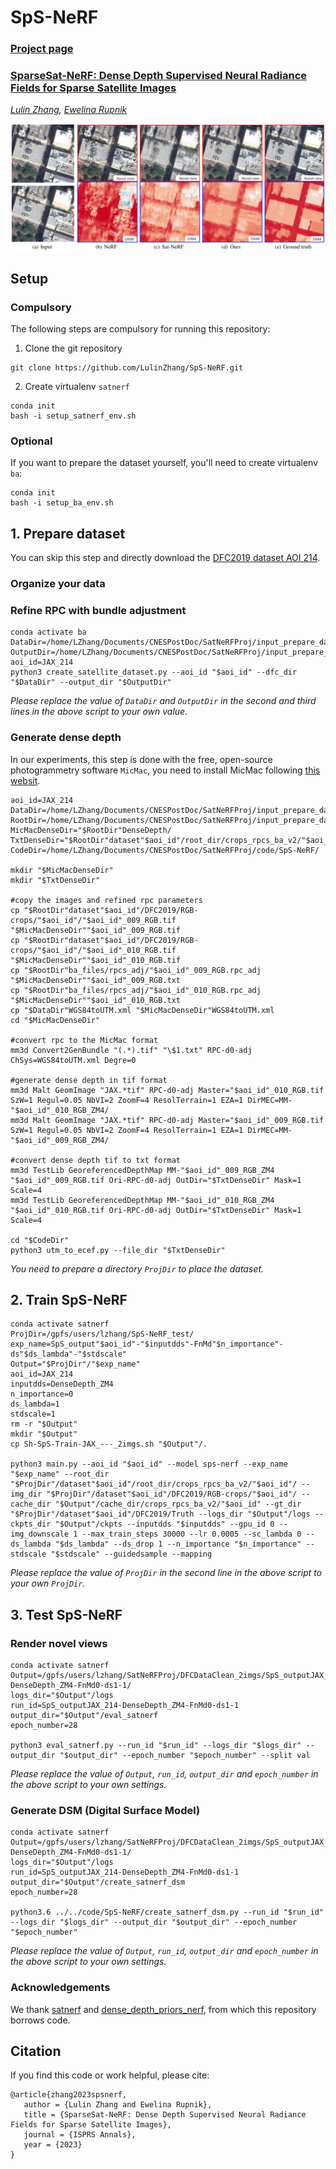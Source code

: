 # SpS-NeRF

### [Project page](https://erupnik.github.io/SparseSatNerf.html)

### [SparseSat-NeRF: Dense Depth Supervised Neural Radiance Fields for Sparse Satellite Images](https://blank)
*[Lulin Zhang](https://scholar.google.com/citations?user=tUebgRIAAAAJ&hl=fr&oi=ao),
[Ewelina Rupnik](https://erupnik.github.io/)*

![](documents/teaser.png)


## Setup
### Compulsory
The following steps are compulsory for running this repository:
1. Clone the git repository 
```
git clone https://github.com/LulinZhang/SpS-NeRF.git
```

2. Create virtualenv `satnerf`
```
conda init
bash -i setup_satnerf_env.sh
```

### Optional
If you want to prepare the dataset yourself, you'll need to create virtualenv `ba`:
```
conda init
bash -i setup_ba_env.sh
```

## 1. Prepare dataset
You can skip this step and directly download the [DFC2019 dataset AOI 214](https://drive.google.com/file/d/1LXfkxe_d3WSVgxK5y8q4Si-sUF6Fvv-R/view?usp=sharing).

### Organize your data


### Refine RPC with bundle adjustment
```
conda activate ba
DataDir=/home/LZhang/Documents/CNESPostDoc/SatNeRFProj/input_prepare_data/DFC2019/
OutputDir=/home/LZhang/Documents/CNESPostDoc/SatNeRFProj/input_prepare_data/
aoi_id=JAX_214
python3 create_satellite_dataset.py --aoi_id "$aoi_id" --dfc_dir "$DataDir" --output_dir "$OutputDir" 
```

*Please replace the value of `DataDir` and `OutputDir` in the second and third lines in the above script to your own value.*

### Generate dense depth
In our experiments, this step is done with the free, open-source photogrammetry software `MicMac`, you need to install MicMac following [this websit](https://github.com/micmacIGN/micmac).

```
aoi_id=JAX_214
DataDir=/home/LZhang/Documents/CNESPostDoc/SatNeRFProj/input_prepare_data/DFC2019/
RootDir=/home/LZhang/Documents/CNESPostDoc/SatNeRFProj/input_prepare_data/JAX_214_2_imgs/
MicMacDenseDir="$RootDir"DenseDepth/
TxtDenseDir="$RootDir"dataset"$aoi_id"/root_dir/crops_rpcs_ba_v2/"$aoi_id"/DenseDepth_ZM4/
CodeDir=/home/LZhang/Documents/CNESPostDoc/SatNeRFProj/code/SpS-NeRF/

mkdir "$MicMacDenseDir"
mkdir "$TxtDenseDir"

#copy the images and refined rpc parameters
cp "$RootDir"dataset"$aoi_id"/DFC2019/RGB-crops/"$aoi_id"/"$aoi_id"_009_RGB.tif "$MicMacDenseDir""$aoi_id"_009_RGB.tif
cp "$RootDir"dataset"$aoi_id"/DFC2019/RGB-crops/"$aoi_id"/"$aoi_id"_010_RGB.tif "$MicMacDenseDir""$aoi_id"_010_RGB.tif
cp "$RootDir"ba_files/rpcs_adj/"$aoi_id"_009_RGB.rpc_adj "$MicMacDenseDir""$aoi_id"_009_RGB.txt
cp "$RootDir"ba_files/rpcs_adj/"$aoi_id"_010_RGB.rpc_adj "$MicMacDenseDir""$aoi_id"_010_RGB.txt
cp "$DataDir"WGS84toUTM.xml "$MicMacDenseDir"WGS84toUTM.xml
cd "$MicMacDenseDir"

#convert rpc to the MicMac format
mm3d Convert2GenBundle "(.*).tif" "\$1.txt" RPC-d0-adj ChSys=WGS84toUTM.xml Degre=0

#generate dense depth in tif format
mm3d Malt GeomImage "JAX.*tif" RPC-d0-adj Master="$aoi_id"_010_RGB.tif SzW=1 Regul=0.05 NbVI=2 ZoomF=4 ResolTerrain=1 EZA=1 DirMEC=MM-"$aoi_id"_010_RGB_ZM4/ 
mm3d Malt GeomImage "JAX.*tif" RPC-d0-adj Master="$aoi_id"_009_RGB.tif SzW=1 Regul=0.05 NbVI=2 ZoomF=4 ResolTerrain=1 EZA=1 DirMEC=MM-"$aoi_id"_009_RGB_ZM4/ 

#convert dense depth tif to txt format
mm3d TestLib GeoreferencedDepthMap MM-"$aoi_id"_009_RGB_ZM4 "$aoi_id"_009_RGB.tif Ori-RPC-d0-adj OutDir="$TxtDenseDir" Mask=1 Scale=4
mm3d TestLib GeoreferencedDepthMap MM-"$aoi_id"_010_RGB_ZM4 "$aoi_id"_010_RGB.tif Ori-RPC-d0-adj OutDir="$TxtDenseDir" Mask=1 Scale=4

cd "$CodeDir"
python3 utm_to_ecef.py --file_dir "$TxtDenseDir"
```

*You need to prepare a directory `ProjDir` to place the dataset.*

## 2. Train SpS-NeRF
```
conda activate satnerf
ProjDir=/gpfs/users/lzhang/SpS-NeRF_test/
exp_name=SpS_output"$aoi_id"-"$inputdds"-FnMd"$n_importance"-ds"$ds_lambda"-"$stdscale"
Output="$ProjDir"/"$exp_name"
aoi_id=JAX_214
inputdds=DenseDepth_ZM4
n_importance=0
ds_lambda=1
stdscale=1
rm -r "$Output"
mkdir "$Output"
cp Sh-SpS-Train-JAX_---_2imgs.sh "$Output"/.    

python3 main.py --aoi_id "$aoi_id" --model sps-nerf --exp_name "$exp_name" --root_dir "$ProjDir"/dataset"$aoi_id"/root_dir/crops_rpcs_ba_v2/"$aoi_id"/ --img_dir "$ProjDir"/dataset"$aoi_id"/DFC2019/RGB-crops/"$aoi_id"/ --cache_dir "$Output"/cache_dir/crops_rpcs_ba_v2/"$aoi_id" --gt_dir "$ProjDir"/dataset"$aoi_id"/DFC2019/Truth --logs_dir "$Output"/logs --ckpts_dir "$Output"/ckpts --inputdds "$inputdds" --gpu_id 0 --img_downscale 1 --max_train_steps 30000 --lr 0.0005 --sc_lambda 0 --ds_lambda "$ds_lambda" --ds_drop 1 --n_importance "$n_importance" --stdscale "$stdscale" --guidedsample --mapping    
```

*Please replace the value of `ProjDir` in the second line in the above script to your own `ProjDir`.*

## 3. Test SpS-NeRF
### Render novel views
```
conda activate satnerf
Output=/gpfs/users/lzhang/SatNeRFProj/DFCDataClean_2imgs/SpS_outputJAX_214-DenseDepth_ZM4-FnMd0-ds1-1/
logs_dir="$Output"/logs
run_id=SpS_outputJAX_214-DenseDepth_ZM4-FnMd0-ds1-1
output_dir="$Output"/eval_satnerf
epoch_number=28

python3 eval_satnerf.py --run_id "$run_id" --logs_dir "$logs_dir" --output_dir "$output_dir" --epoch_number "$epoch_number" --split val
```

*Please replace the value of `Output`, `run_id`, `output_dir` and `epoch_number` in the above script to your own settings.*

### Generate DSM (Digital Surface Model)
```
conda activate satnerf
Output=/gpfs/users/lzhang/SatNeRFProj/DFCDataClean_2imgs/SpS_outputJAX_214-DenseDepth_ZM4-FnMd0-ds1-1/
logs_dir="$Output"/logs
run_id=SpS_outputJAX_214-DenseDepth_ZM4-FnMd0-ds1-1
output_dir="$Output"/create_satnerf_dsm
epoch_number=28

python3.6 ../../code/SpS-NeRF/create_satnerf_dsm.py --run_id "$run_id" --logs_dir "$logs_dir" --output_dir "$output_dir" --epoch_number "$epoch_number"
```

*Please replace the value of `Output`, `run_id`, `output_dir` and `epoch_number` in the above script to your own settings.*


### Acknowledgements
We thank [satnerf](https://github.com/centreborelli/satnerf) and [dense_depth_priors_nerf](https://github.com/barbararoessle/dense_depth_priors_nerf), from which this repository borrows code. 

## Citation
If you find this code or work helpful, please cite:
```
@article{zhang2023spsnerf,
   author = {Lulin Zhang and Ewelina Rupnik},
   title = {SparseSat-NeRF: Dense Depth Supervised Neural Radiance Fields for Sparse Satellite Images},
   journal = {ISPRS Annals},
   year = {2023}
}
```
